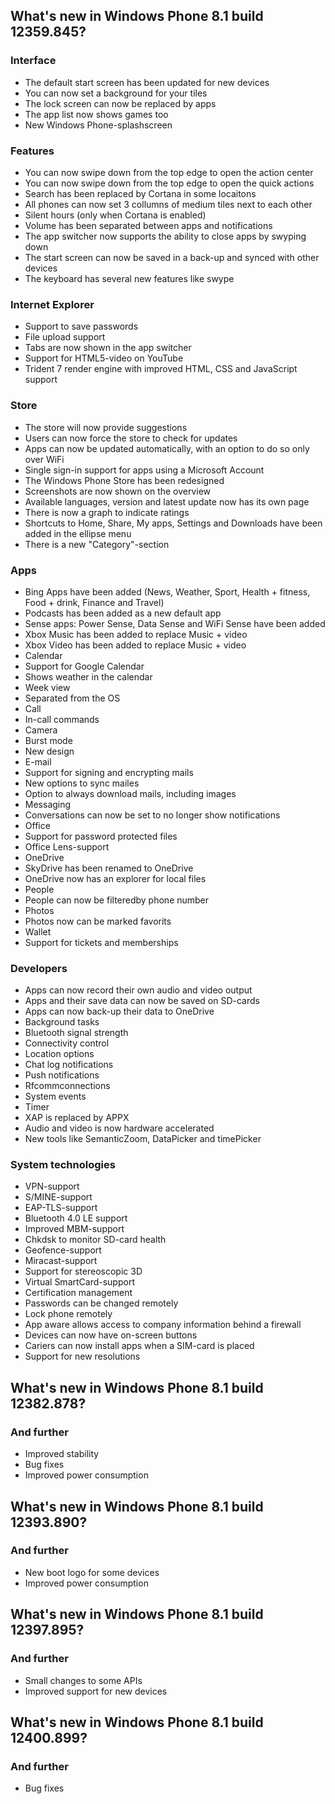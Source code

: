 ## What's new in Windows Phone 8.1 build 12359.845?
### Interface
- The default start screen has been updated for new devices
- You can now set a background for your tiles
- The lock screen can now be replaced by apps
- The app list now shows games too
- New Windows Phone-splashscreen

### Features
- You can now swipe down from the top edge to open the action center
- You can now swipe down from the top edge to open the quick actions
- Search has been replaced by Cortana in some locaitons
- All phones can now set 3 collumns of medium tiles next to each other
- Silent hours (only when Cortana is enabled)
- Volume has been separated between apps and notifications
- The app switcher now supports the ability to close apps by swyping down
- The start screen can now be saved in a back-up and synced with other devices
- The keyboard has several new features like swype

### Internet Explorer
- Support to save passwords
- File upload support
- Tabs are now shown in the app switcher
- Support for HTML5-video on YouTube
- Trident 7 render engine with improved HTML, CSS and JavaScript support

### Store
- The store will now provide suggestions
- Users can now force the store to check for updates
- Apps can now be updated automatically, with an option to do so only over WiFi
- Single sign-in support for apps using a Microsoft Account
- The Windows Phone Store has been redesigned
 - Screenshots are now shown on the overview
 - Available languages, version and latest update now has its own page
 - There is now a graph to indicate ratings
 - Shortcuts to Home, Share, My apps, Settings and Downloads have been added in the ellipse menu
 - There is a new "Category"-section

### Apps
- Bing Apps have been added (News, Weather, Sport, Health + fitness, Food + drink, Finance and Travel)
- Podcasts has been added as a new default app
- Sense apps: Power Sense, Data Sense and WiFi Sense have been added
- Xbox Music has been added to replace Music + video
- Xbox Video has been added to replace Music + video
- Calendar
 - Support for Google Calendar
 - Shows weather in the calendar
 - Week view
 - Separated from the OS
- Call
 - In-call commands
- Camera
 - Burst mode
 - New design
- E-mail
 - Support for signing and encrypting mails
 - New options to sync mailes
 - Option to always download mails, including images
- Messaging
 - Conversations can now be set to no longer show notifications
- Office
 - Support for password protected files
 - Office Lens-support
- OneDrive
 - SkyDrive has been renamed to OneDrive
 - OneDrive now has an explorer for local files
- People
 - People can now be filteredby phone number
- Photos
 - Photos now can be marked favorits
- Wallet
 - Support for tickets and memberships

### Developers
- Apps can now record their own audio and video output
- Apps and their save data can now be saved on SD-cards
- Apps can now back-up their data to OneDrive
- Background tasks
- Bluetooth signal strength
- Connectivity control
- Location options
- Chat log notifications
- Push notifications
- Rfcommconnections
- System events
- Timer
- XAP is replaced by APPX
- Audio and video is now hardware accelerated
- New tools like SemanticZoom, DataPicker and timePicker

### System technologies
- VPN-support
- S/MINE-support
- EAP-TLS-support
- Bluetooth 4.0 LE support
- Improved MBM-support
- Chkdsk to monitor SD-card health
- Geofence-support
- Miracast-support
- Support for stereoscopic 3D
- Virtual SmartCard-support
- Certification management
- Passwords can be changed remotely
- Lock phone remotely
- App aware allows access to company information behind a firewall
- Devices can now have on-screen buttons
- Cariers can now install apps when a SIM-card is placed
- Support for new resolutions

## What's new in Windows Phone 8.1 build 12382.878?
### And further
- Improved stability
- Bug fixes
- Improved power consumption

## What's new in Windows Phone 8.1 build 12393.890?
### And further
- New boot logo for some devices
- Improved power consumption

## What's new in Windows Phone 8.1 build 12397.895?
### And further
- Small changes to some APIs
- Improved support for new devices

## What's new in Windows Phone 8.1 build 12400.899?
### And further
- Bug fixes